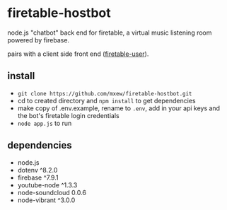 # firetable-hostbot
node.js "chatbot" back end for firetable, a virtual music listening room powered by firebase.

pairs with a client side front end ([firetable-user](https://github.com/mxew/firetable-user)).

## install
- `git clone https://github.com/mxew/firetable-hostbot.git`
- cd to created directory and `npm install` to get dependencies
- make copy of .env.example, rename to `.env`, add in your api keys and the bot's firetable login credentials
- `node app.js` to run

## dependencies
- node.js
- dotenv ^8.2.0
- firebase ^7.9.1
- youtube-node ^1.3.3
- node-soundcloud 0.0.6
- node-vibrant ^3.0.0
